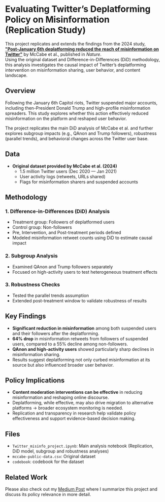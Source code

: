 # Evaluating Twitter’s Deplatforming Policy on Misinformation (Replication Study)

This project replicates and extends the findings from the 2024 study, [**"Post-January 6th deplatforming reduced the reach of misinformation on Twitter"**](https://www.nature.com/articles/s41586-024-07524-8) by McCabe et al., published in *Nature*.  
Using the original dataset and Difference-in-Differences (DiD) methodology, this analysis investigates the causal impact of Twitter’s deplatforming intervention on misinformation sharing, user behavior, and content landscape.

## Overview

Following the January 6th Capitol riots, Twitter suspended major accounts, including then-President Donald Trump and high-profile misinformation spreaders. This study explores whether this action effectively reduced misinformation on the platform and reshaped user behavior.

The project replicates the main DiD analysis of McCabe et al. and further explores subgroup impacts (e.g., QAnon and Trump followers), robustness (parallel trends), and behavioral changes across the Twitter user base.

## Data

- **Original dataset provided by McCabe et al. (2024)**  
  - 1.5 million Twitter users (Dec 2020 — Jan 2021)
  - User activity logs (retweets, URLs shared)
  - Flags for misinformation sharers and suspended accounts

## Methodology

### 1. Difference-in-Differences (DiD) Analysis
- Treatment group: Followers of deplatformed users
- Control group: Non-followers
- Pre, Intervention, and Post-treatment periods defined
- Modeled misinformation retweet counts using DiD to estimate causal impact

### 2. Subgroup Analysis
- Examined QAnon and Trump followers separately
- Focused on high-activity users to test heterogeneous treatment effects

### 3. Robustness Checks
- Tested the parallel trends assumption
- Extended post-treatment window to validate robustness of results

## Key Findings

- **Significant reduction in misinformation** among both suspended users and their followers after the deplatforming.
- **64% drop** in misinformation retweets from followers of suspended users, compared to a 55% decline among non-followers.
- **QAnon and high-activity users** showed particularly sharp declines in misinformation sharing.
- Results suggest deplatforming not only curbed misinformation at its source but also influenced broader user behavior.

## Policy Implications

- **Content moderation interventions can be effective** in reducing misinformation and reshaping online discourse.
- Deplatforming, while effective, may also drive migration to alternative platforms → broader ecosystem monitoring is needed.
- Replication and transparency in research help validate policy effectiveness and support evidence-based decision making.

## Files

- `Twitter_misinfo_project.ipynb`: Main analysis notebook (Replication, DiD model, subgroup and robustness analyses)
- `mccabe-public-data.csv`: Original dataset
- `codebook`: codebook for the dataset

## Related Work

Please also check out my [Medium Post](https://medium.com/@sangmin.lee.ir/evaluating-the-effectiveness-of-twitters-deplatforming-as-a-content-moderation-strategy-1066dea05a46) where I summarize this project and discuss its policy relevance in more detail.  
 
 
